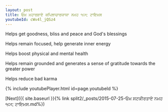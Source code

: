 ```yaml
---
layout: post
title: ਓਮ ਮਹਾਰਸ਼ਾਏ ਕਪਿਲਾਚਾਰਯਾਯਾ ਨਮਹ ੧੦੮ ਟਾਇਮਸ
youtubeId: cWv4l_jQSz4
---
```

 
 
Helps get goodness, bliss and peace and God's blessings
 
Helps remain focused, help generate inner energy 
 
Helps boost physical and mental health 
 
Helps remain grounded and generates a sense of gratitude towards the greater power 
 
Helps reduce bad karma
 
 
 
 


{% include youtubePlayer.html id=page.youtubeId %}
 
[Next]({{ site.baseurl }}{% link  split2/_posts/2015-07-25-ਓਮ ਸਟਕੀਰਤਾਏ ਨਮਹ ੧੦੮ ਟਾਇਮਸ.md%})
 
